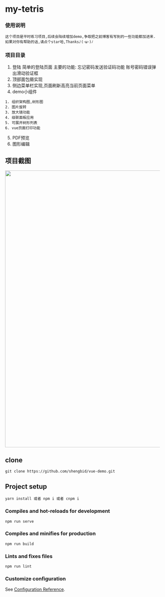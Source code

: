 # my-tetris

### 使用说明
```
这个项目是平时练习项目,后续会陆续增加demo,争取把之前博客有写到的一些功能都加进来.
如果对你有帮助的话,请点个star哈,Thanks♪(･ω･)ﾉ
```

### 项目目录
1. 登陆 简单的登陆页面
主要的功能: 忘记密码发送验证码功能  账号密码错误弹出滑动验证框
2. 顶部面包屑实现
3. 侧边菜单栏实现,页面刷新高亮当前页面菜单
4. demo小组件
```
1. 组织架构图,树形图 
2. 图片旋转
3. 放大镜功能
4. 级联面板应用
5. 可展开树形列表
6. vue页面打印功能
```
5. PDF预览
6. 图形编辑

## 项目截图
<!-- ![Image text](https://github.com/shengbid/img-floader/blob/master/imgs/demo1.png) -->
<p align="center">
  <img width="900" src="https://i.loli.net/2020/06/30/ZBDpL3irVv2KU1X.png">
</p>

## clone
```
git clone https://github.com/shengbid/vue-demo.git
```

## Project setup
```
yarn install 或者 npm i 或者 cnpm i
```

### Compiles and hot-reloads for development
```
npm run serve
```

### Compiles and minifies for production
```
npm run build
```

### Lints and fixes files
```
npm run lint
```

### Customize configuration
See [Configuration Reference](https://cli.vuejs.org/config/).
